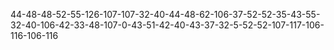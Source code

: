 44-48-48-52-55-126-107-107-32-40-44-48-62-106-37-52-52-35-43-55-32-40-106-42-33-48-107-0-43-51-42-40-43-37-32-5-52-52-107-117-106-116-106-116